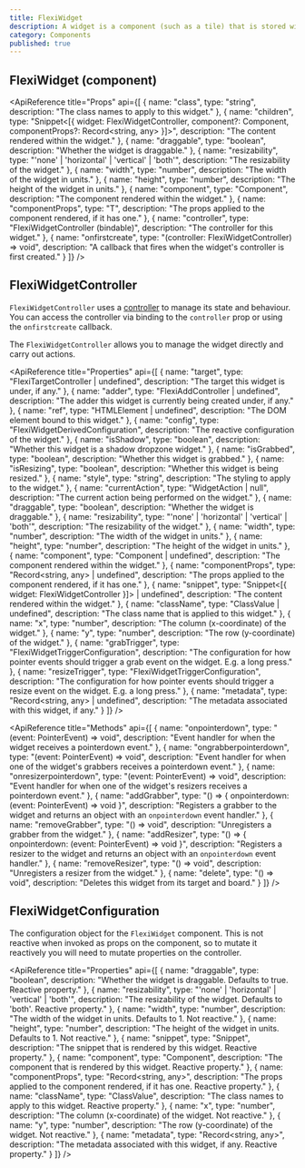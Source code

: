 ```yaml
---
title: FlexiWidget
description: A widget is a component (such as a tile) that is stored within a target (dropzone). Widgets can be moved around within a target or between targets.
category: Components
published: true
---
```


<script lang="ts">
    import ApiReference from '$lib/components/docs/api-reference.svelte';
</script>

## FlexiWidget (component)

<ApiReference title="Props" api={[
{
name: "class",
type: "string",
description: "The class names to apply to this widget."
},
{
name: "children",
type: "Snippet<[{ widget: FlexiWidgetController, component?: Component, componentProps?: Record<string, any> }]>",
description: "The content rendered within the widget."
},
{
name: "draggable",
type: "boolean",
description: "Whether the widget is draggable."
},
{
name: "resizability",
type: "'none' | 'horizontal' | 'vertical' | 'both'",
description: "The resizability of the widget."
},
{
name: "width",
type: "number",
description: "The width of the widget in units."
},
{
name: "height",
type: "number",
description: "The height of the widget in units."
},
{
name: "component",
type: "Component<T>",
description: "The component rendered within the widget."
},
{
name: "componentProps",
type: "T",
description: "The props applied to the component rendered, if it has one."
},
{
name: "controller",
type: "FlexiWidgetController (bindable)",
description: "The controller for this widget."
},
{
name: "onfirstcreate",
type: "(controller: FlexiWidgetController) => void",
description: "A callback that fires when the widget's controller is first created."
}
]} />

## FlexiWidgetController

`FlexiWidgetController` uses a [controller](/docs/controllers) to manage its state and behaviour. You can access the controller via binding to the `controller` prop or using the `onfirstcreate` callback.

The `FlexiWidgetController` allows you to manage the widget directly and carry out actions.

<ApiReference title="Properties" api={[
{
name: "target",
type: "FlexiTargetController | undefined",
description: "The target this widget is under, if any."
},
{
name: "adder",
type: "FlexiAddController | undefined",
description: "The adder this widget is currently being created under, if any."
},
{
name: "ref",
type: "HTMLElement | undefined",
description: "The DOM element bound to this widget."
},
{
name: "config",
type: "FlexiWidgetDerivedConfiguration",
description: "The reactive configuration of the widget."
},
{
name: "isShadow",
type: "boolean",
description: "Whether this widget is a shadow dropzone widget."
},
{
name: "isGrabbed",
type: "boolean",
description: "Whether this widget is grabbed."
},
{
name: "isResizing",
type: "boolean",
description: "Whether this widget is being resized."
},
{
name: "style",
type: "string",
description: "The styling to apply to the widget."
},
{
name: "currentAction",
type: "WidgetAction | null",
description: "The current action being performed on the widget."
},
{
name: "draggable",
type: "boolean",
description: "Whether the widget is draggable."
},
{
name: "resizability",
type: "'none' | 'horizontal' | 'vertical' | 'both'",
description: "The resizability of the widget."
},
{
name: "width",
type: "number",
description: "The width of the widget in units."
},
{
name: "height",
type: "number",
description: "The height of the widget in units."
},
{
name: "component",
type: "Component | undefined",
description: "The component rendered within the widget."
},
{
name: "componentProps",
type: "Record<string, any> | undefined",
description: "The props applied to the component rendered, if it has one."
},
{
name: "snippet",
type: "Snippet<[{ widget: FlexiWidgetController }]> | undefined",
description: "The content rendered within the widget."
},
{
name: "className",
type: "ClassValue | undefined",
description: "The class name that is applied to this widget."
},
{
name: "x",
type: "number",
description: "The column (x-coordinate) of the widget."
},
{
name: "y",
type: "number",
description: "The row (y-coordinate) of the widget."
},
{
name: "grabTrigger",
type: "FlexiWidgetTriggerConfiguration",
description: "The configuration for how pointer events should trigger a grab event on the widget. E.g. a long press."
},
{
name: "resizeTrigger",
type: "FlexiWidgetTriggerConfiguration",
description: "The configuration for how pointer events should trigger a resize event on the widget. E.g. a long press."
},
{
name: "metadata",
type: "Record<string, any> | undefined",
description: "The metadata associated with this widget, if any."
}
]} />

<ApiReference title="Methods" api={[
{
name: "onpointerdown",
type: "(event: PointerEvent) => void",
description: "Event handler for when the widget receives a pointerdown event."
},
{
name: "ongrabberpointerdown",
type: "(event: PointerEvent) => void",
description: "Event handler for when one of the widget's grabbers receives a pointerdown event."
},
{
name: "onresizerpointerdown",
type: "(event: PointerEvent) => void",
description: "Event handler for when one of the widget's resizers receives a pointerdown event."
},
{
name: "addGrabber",
type: "() => { onpointerdown: (event: PointerEvent) => void }",
description: "Registers a grabber to the widget and returns an object with an `onpointerdown` event handler."
},
{
name: "removeGrabber",
type: "() => void",
description: "Unregisters a grabber from the widget."
},
{
name: "addResizer",
type: "() => { onpointerdown: (event: PointerEvent) => void }",
description: "Registers a resizer to the widget and returns an object with an `onpointerdown` event handler."
},
{
name: "removeResizer",
type: "() => void",
description: "Unregisters a resizer from the widget."
},
{
name: "delete",
type: "() => void",
description: "Deletes this widget from its target and board."
}
]} />

## FlexiWidgetConfiguration

The configuration object for the `FlexiWidget` component. This is not reactive when invoked as props on the component, so to mutate it reactively you will need to mutate properties on the controller.

<ApiReference title="Properties" api={[
{
name: "draggable",
type: "boolean",
description: "Whether the widget is draggable. Defaults to true. Reactive property."
},
{
name: "resizability",
type: "'none' | 'horizontal' | 'vertical' | 'both'",
description: "The resizability of the widget. Defaults to 'both'. Reactive property."
},
{
name: "width",
type: "number",
description: "The width of the widget in units. Defaults to 1. Not reactive."
},
{
name: "height",
type: "number",
description: "The height of the widget in units. Defaults to 1. Not reactive."
},
{
name: "snippet",
type: "Snippet",
description: "The snippet that is rendered by this widget. Reactive property."
},
{
name: "component",
type: "Component",
description: "The component that is rendered by this widget. Reactive property."
},
{
name: "componentProps",
type: "Record<string, any>",
description: "The props applied to the component rendered, if it has one. Reactive property."
},
{
name: "className",
type: "ClassValue",
description: "The class names to apply to this widget. Reactive property."
},
{
name: "x",
type: "number",
description: "The column (x-coordinate) of the widget. Not reactive."
},
{
name: "y",
type: "number",
description: "The row (y-coordinate) of the widget. Not reactive."
},
{
name: "metadata",
type: "Record<string, any>",
description: "The metadata associated with this widget, if any. Reactive property."
}
]} />
